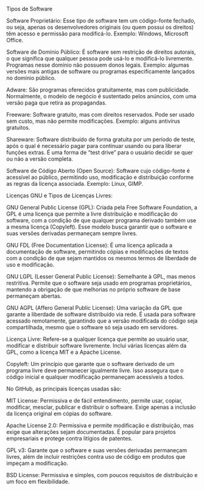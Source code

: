 Tipos de Software

Software Proprietário: Esse tipo de software tem um código-fonte fechado, ou seja, apenas os desenvolvedores originais (ou quem possui os direitos) têm acesso e permissão para modificá-lo. Exemplo: Windows, Microsoft Office.

Software de Domínio Público: É software sem restrição de direitos autorais, o que significa que qualquer pessoa pode usá-lo e modificá-lo livremente. Programas nesse domínio não possuem donos legais. Exemplo: algumas versões mais antigas de software ou programas especificamente lançados no domínio público.

Adware: São programas oferecidos gratuitamente, mas com publicidade. Normalmente, o modelo de negócio é sustentado pelos anúncios, com uma versão paga que retira as propagandas.

Freeware: Software gratuito, mas com direitos reservados. Pode ser usado sem custo, mas não permite modificações. Exemplo: alguns antivírus gratuitos.

Shareware: Software distribuído de forma gratuita por um período de teste, após o qual é necessário pagar para continuar usando ou para liberar funções extras. É uma forma de “test drive” para o usuário decidir se quer ou não a versão completa.

Software de Código Aberto (Open Source): Software cujo código-fonte é acessível ao público, permitindo uso, modificação e distribuição conforme as regras da licença associada. Exemplo: Linux, GIMP.

Licenças GNU e Tipos de Licenças Livres:

GNU General Public License (GPL): Criada pela Free Software Foundation, a GPL é uma licença que permite a livre distribuição e modificação do software, com a condição de que qualquer programa derivado também use a mesma licença (Copyleft). Esse modelo busca garantir que o software e suas versões derivadas permaneçam sempre livres.

GNU FDL (Free Documentation License): É uma licença aplicada a documentação de software, permitindo cópias e modificações de textos com a condição de que sejam mantidos os mesmos termos de liberdade de uso e modificação.

GNU LGPL (Lesser General Public License): Semelhante à GPL, mas menos restritiva. Permite que o software seja usado em programas proprietários, mantendo a obrigação de que melhorias no próprio software de base permaneçam abertas.

GNU AGPL (Affero General Public License): Uma variação da GPL que garante a liberdade de software distribuído via rede. É usada para software acessado remotamente, garantindo que a versão modificada do código seja compartilhada, mesmo que o software só seja usado em servidores.

Licença Livre: Refere-se a qualquer licença que permite ao usuário usar, modificar e distribuir software livremente. Inclui várias licenças além da GPL, como a licença MIT e a Apache License.

Copyleft: Um princípio que garante que o software derivado de um programa livre deve permanecer igualmente livre. Isso assegura que o código inicial e qualquer modificação permaneçam acessíveis a todos.

No GitHub, as principais licenças usadas são:

MIT License: Permissiva e de fácil entendimento, permite usar, copiar, modificar, mesclar, publicar e distribuir o software. Exige apenas a inclusão da licença original em cópias do software.

Apache License 2.0: Permissiva e permite modificação e distribuição, mas exige que alterações sejam documentadas. É popular para projetos empresariais e protege contra litígios de patentes.

GPL v3: Garante que o software e suas versões derivadas permaneçam livres, além de incluir restrições contra uso de código em produtos que impeçam a modificação.

BSD License: Permissiva e simples, com poucos requisitos de distribuição e um foco em flexibilidade.
